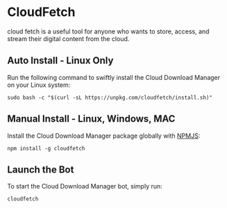 [NPMJS]: https://www.npmjs.com/package/cloudfetch 'cloudfetch on NPMJS'

# CloudFetch

cloud fetch is a useful tool for anyone who wants to store, access, and stream their digital content from the cloud.

## Auto Install - Linux Only

Run the following command to swiftly install the Cloud Download Manager on your Linux system:

```
sudo bash -c "$(curl -sL https://unpkg.com/cloudfetch/install.sh)"
```

## Manual Install - Linux, Windows, MAC

Install the Cloud Download Manager package globally with [NPMJS][]:

```
npm install -g cloudfetch
```

## Launch the Bot

To start the Cloud Download Manager bot, simply run:

```
cloudfetch
```
